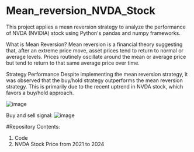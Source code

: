 # Mean_reversion_NVDA_Stock
This project applies a mean reversion strategy to analyze the performance of NVDA (NVIDIA) stock using Python's pandas and numpy frameworks.

What is Mean Reversion?
Mean reversion is a financial theory suggesting that, after an extreme price move, asset prices tend to return to normal or average levels. Prices routinely oscillate around the mean or average price but tend to return to that same average price over time.

Strategy Performance
Despite implementing the mean reversion strategy, it was observed that the buy/hold strategy outperforms the mean reversion strategy. This is primarily due to the recent uptrend in NVDA stock, which favors a buy/hold approach.

![image](https://github.com/antirahat/Mean_reversion_NVDA_Stock/assets/107720172/e16b305b-3cd1-4d45-909c-47e7485882a6)

Buy and sell signal:
![image](https://github.com/antirahat/Mean_reversion_NVDA_Stock/assets/107720172/93ea8ea9-dbfd-42c2-b905-a51d6533da92)


#Repository Contents:
1. Code
2. NVDA Stock Price from 2021 to 2024

